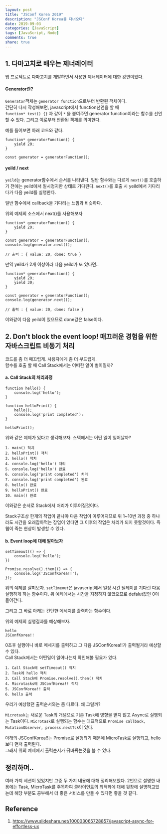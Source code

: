 ```yaml
---
layout: post
title: "JSConf Korea 2019"
description: "JSConf Korea를 다녀오다"
date: 2019-09-03
categories: [JavaScript]
tags: [JavaScript, Node]
comments: true
share: true
---
```


## 1. 다마고치로 배우는 제너레이터
웹 프로젝트로 다마고치를 개발하면서 사용한 제너레이터에 대한 강연이었다.

#### Generator란?
`Generator`객체는 `generator function`으로부터 반환된 객체이다.  
간단히 다시 작성해보면, javascript에서 function선언을 할 때  
`function* test() {}` 과 같이 `*` 을 붙여주면 generator function이라는 함수를 선언할 수 있다. 그리고 이로부터 반환된 객체를 의미한다.

예를 들어보면 아래 코드와 같다.
```
function* generatorFunction() {
    yield 20;
}

const generator = generatorFunction();
```

#### yeild / next
`yeild`는 generator함수에서 순서를 나타낸다. 일반 함수와는 다르게 `next()`를 호출하기 전에는 yeild에서 일시정지한 상태로 기다린다. `next()`를 호출 시 yeild에서 기다리다가 다음 yeild를 실행한다.

일반 함수에서 callback을 기다리는 느낌과 비슷하다.

위의 예제의 소스에서 next()를 사용해보자
```
function* generatorFunction() {
    yield 20;
}

const generator = generatorFunction();
console.log(generator.next());

// 출력 : { value: 20, done: true }
```

만약 yeild가 2개 이상이라 다음 yeild가 또 있다면..
```
function* generatorFunction() {
    yield 20;
    yield 30;
}

const generator = generatorFunction();
console.log(generator.next());

// 출력 : { value: 20, done: false }
```
이와같이 다음 yeild이 있으므로 done값은 false이다.

## 2. Don't block the event loop! 매끄러운 경험을 위한 자바스크립트 비동기 처리
코드를 좀 더 매끄럽게. 사용자에게 좀 더 부드럽게.  
함수를 호출 할 때 Call Stack에서는 어떠한 일이 벌이질까? 

#### a. Call Stack의 처리과정
```
function hello() {
    console.log('hello');
}

function helloPrint() {
    hello();
    console.log('print completed');
}

helloPrint();
```

위와 같은 예제가 있다고 생각해보자.
스택에서는 어떤 일이 일어날까?

```
1. main() 적치
2. helloPrint() 적치
3. hello() 적치
4. console.log('hello') 처리
5. console.log('hello') 완료
6. console.log('print completed') 처리
7. console.log('print completed') 완료
8. hello() 완료
9. helloPrint() 완료
10. main() 완료
```
이와같은 순서로 Stack에서 처리가 이루어질것이다.

Stack구조상 한개의 작업이 끝나야 다음 작업이 이루어지므로 위 1~10번 과정 중 하나라도 시간을 오래잡아먹는 잡업이 있다면 그 이후의 작업은 처리가 되지 못할것이다. 즉 웹이 죽는 현상이 발생할 수 있다.


#### b. Event loop에 대해 알아보자
```
setTimeout(() => {
    console.log('hello');
})

Promise.resolve().then(() => {
    console.log('JSConfKorea!!');
});
```

위의 예제를 살펴보자.
`setTimeout`은 javascript에서 일정 시간 딜레이를 기다린 다음 실행하게 하는 함수이다. 위 예제에서는 시간을 지정하지 않았으므로 defalut값인 0이 들어간다.

그리고 그 바로 아래는 간단한 메세지를 출력하는 함수이다.

위의 예제의 실행결과를 예상해보자.
```
hello
JSConfKorea!!
```
0초후 실행이니 바로 메세지를 출력하고 그 다음 JSConfKorea!!가 출력될거라 예상할 수 있다.  
Call Stack에서는 어떤일이 일어나는지 확인해볼 필요가 있다.

```
1. Call Stack에 setTimeout() 적치
2. Task에 hello 적치
3. Call Stack에 Promise.resolve().then() 적치
4. Microtasks에 JSConfKorea!! 적치
5. JSConfKorea!! 출력 
6. hello 출력
```
우리가 예상했던 출력순서와는 좀 다르다. 왜 그럴까?

`Microtask`는 새로운 Task의 개념으로 기존 Task에 영향을 받지 않고 Async로 실행되는 Task이다. `Microtask`로 실행되는 함수는 대표적으로 `Promise callback, MutationObserver, process.nextTck`이 있다.

아래의 JSConfKorea!!는 Promise로 실행되기 때문에 MicroTask로 실행되고, hello보다 먼저 출력된다.    
그래서 위의 예제에서 출력순서가 뒤바뀌는것을 볼 수 있다.


## 정리하며..
여러 가지 세션이 있었지만 그중 두 가지 내용에 대해 정리해보았다. 2번으로 설명한 내용에는 Task, MicroTask를 주목하여 클라이언트의 최적화에 대해 뒷장에 설명하고있는데 해당 부분도 공부해서 더 좋은 서비스를 만들 수 있다면 좋을 것 같다.

## Reference
1. https://www.slideshare.net/100003065728857/javascript-async-for-effortless-ux